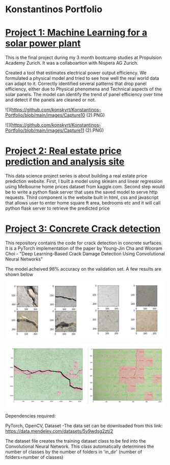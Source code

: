 # Konstantinos Portfolio

# [Project 1: Machine Learning for a solar power plant](https://github.com/konskyrt/Machine-learning-for-a-solar-power-plant)

This is the final project during my 3 month bootcamp studies at Propulsion Academy Zurich. It was a collaboartion with Nispera AG Zurich.

Created a tool that estimates electrical power output efficiency.
We formulated a physical model and tried to see how well the real world data can adapt to it. Correctly identified several patterns that drop panel efficiency, either due to Physical phenomena and Technical aspects of the solar panels. 
The model can identify the trend of panel efficiency over time and detect if the panels are cleaned or not.

![](https://github.com/konskyrt/Konstantinos-Portfolio/blob/main/images/Capture10 (2).PNG)

![](https://github.com/konskyrt/Konstantinos-Portfolio/blob/main/images/Capture11 (2).PNG)

# [Project 2: Real estate price prediction and analysis site](https://github.com/konskyrt/Predicting-Home-Prices)

This data science project series is about building a real estate price prediction website. First, I built a model using sklearn and linear regression using Melbourne home prices dataset from kaggle.com. Second step would be to write a python flask server that uses the saved model to serve http requests. Third component is the website built in html, css and javascript that allows user to enter home square ft area, bedrooms etc and it will call python flask server to retrieve the predicted price


# [Project 3: Concrete Crack detection](https://github.com/konskyrt/Concrete-Crack-Detection)

This repository contains the code for crack detection in concrete surfaces. It is a PyTorch implementation of the paper by Young-Jin Cha and Wooram Choi - "Deep Learning-Based Crack Damage Detection Using Convolutional Neural Networks"

The model acheived 98% accuracy on the validation set. A few results are shown below

![](https://github.com/konskyrt/Konstantinos-Portfolio/blob/main/images/Capture.PNG)

![](https://github.com/konskyrt/Konstantinos-Portfolio/blob/main/images/Capture2.PNG)

Dependencies required:

PyTorch, OpenCV, Dataset -The data set can be downloaded from this link: https://data.mendeley.com/datasets/5y9wdsg2zt/2

The dataset file creates the training dataset class to be fed into the Convolutional Neural Network. This class automatically determines the number of classes by the number of folders in 'in_dir' (number of folders=number of classes)


